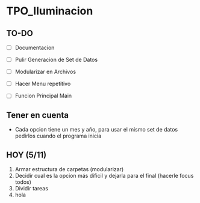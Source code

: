 # TPO_Iluminacion

## TO-DO
- [ ] Documentacion

- [ ] Pulir Generacion de Set de Datos

- [ ] Modularizar en Archivos

- [ ] Hacer Menu repetitivo 

- [ ] Funcion Principal Main

## Tener en cuenta
- Cada opcion tiene un mes y año, para usar el mismo set de datos pedirlos cuando el programa inicia

## HOY (5/11) 
1. Armar estructura de carpetas (modularizar)
2. Decidir cual es la opcion más dificil y dejarla para el final (hacerle focus todos)
3. Dividir tareas
4. hola 